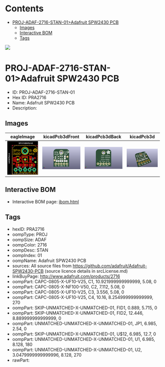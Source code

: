 



Contents
========

* [PROJ-ADAF-2716-STAN-01>Adafruit SPW2430 PCB](#proj-adaf-2716-stan-01adafruit-spw2430-pcb)
	* [Images](#images)
	* [Interactive BOM](#interactive-bom)
	* [Tags](#tags)
  
![][im]
# PROJ-ADAF-2716-STAN-01>Adafruit SPW2430 PCB

- ID: PROJ-ADAF-2716-STAN-01
- Hex ID: PRA2716
- Name: Adafruit SPW2430 PCB
- Description: 

## Images
  
  

|eagleImage|kicadPcb3dFront|kicadPcb3dBack|kicadPcb3d|
| :---: | :---: | :---: | :---: |
|[![eagleImage](eagleImage_140.png)](eagleImage_600.png)|[![kicadPcb3dFront](kicadPcb3dFront_140.png)](kicadPcb3dFront_600.png)|[![kicadPcb3dBack](kicadPcb3dBack_140.png)](kicadPcb3dBack_600.png)|[![kicadPcb3d](kicadPcb3d_140.png)](kicadPcb3d_600.png)|

## Interactive BOM

- Interactive BOM page: [ibom.html](kicad/bom/ibom.html)

## Tags

- hexID: PRA2716
- oompType: PROJ
- oompSize: ADAF
- oompColor: 2716
- oompDesc: STAN
- oompIndex: 01
- oompName: Adafruit SPW2430 PCB
- sources: All source files from https://github.com/adafruit/Adafruit-SPW2430-PCB (source licence details in srcLicense.md)
- linkBuyPage: http://www.adafruit.com/products/2716
- oompPart: CAPC-0805-X-UF10-V25, C1, 10.921999999999999, 5.08, 0
- oompPart: CAPC-0805-X-NF100-V50, C2, 7.112, 5.08, 0
- oompPart: CAPC-0805-X-UF10-V25, C3, 3.556, 5.08, 0
- oompPart: CAPC-0805-X-UF10-V25, C4, 10.16, 8.254999999999999, 270
- oompPart: SKIP-UNMATCHED-X-UNMATCHED-01, FID1, 0.889, 5.715, 0
- oompPart: SKIP-UNMATCHED-X-UNMATCHED-01, FID2, 12.446, 8.889999999999999, 0
- oompPart: UNMATCHED-UNMATCHED-X-UNMATCHED-01, JP1, 6.985, 2.54, 0
- oompPart: SKIP-UNMATCHED-X-UNMATCHED-01, U$12, 6.985, 12.7, 0
- oompPart: UNMATCHED-UNMATCHED-X-UNMATCHED-01, U1, 6.985, 8.128, 180
- oompPart: UNMATCHED-UNMATCHED-X-UNMATCHED-01, U2, 3.0479999999999996, 8.128, 270
- rawPart: 



[im]: kicadPcb3d_450.png
